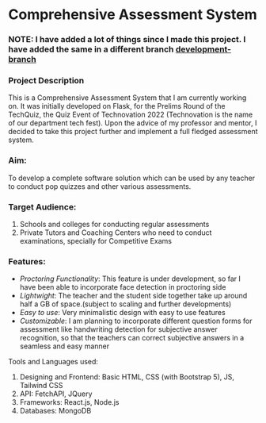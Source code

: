 # Comprehensive Assessment System

<h3>NOTE: I have added a lot of things since I made this project. I have added the same in a different branch <a target='blank' href='https://github.com/Sayantan19/Quiz-MERN/tree/development-branch'>development-branch</a></h3>

<h3>Project Description</h3>
This is a Comprehensive Assessment System that I am currently working on.
It was initially developed on Flask, for the Prelims Round of the TechQuiz, the Quiz Event of Technovation 2022 (Technovation is the name of our department tech fest). Upon the advice of my professor and mentor, I decided to take this project further and implement a full fledged assessment system.

<h3>Aim:</h3>
To develop a complete software solution which can be used by any teacher to conduct pop quizzes and other various assessments.

<h3>Target Audience:</h3>
<ol>
  <li>Schools and colleges for conducting regular assessments</li>
  <li>Private Tutors and Coaching Centers who need to conduct examinations, specially for Competitive Exams</li>
</ol>

<h3>Features:</h3>
<ul>
  <li><em>Proctoring Functionality</em>: This feature is under development, so far I have been able to incorporate face detection in proctoring side</li> 
  <li><em>Lightwight</em>: The teacher and the student side together take up around half a GB of space.(subject to scaling and further developments)</li>
  <li><em>Easy to use</em>: Very minimalistic design with easy to use features</li>
  <li><em>Customizable</em>: I am planning to incorporate different question forms for assessment like handwriting detection for subjective answer recognition, so that the teachers can correct subjective answers in a seamless and easy manner</li>
</ul>

Tools and Languages used:
1. Designing and Frontend: Basic HTML, CSS (with Bootstrap 5), JS, Tailwind CSS
2. API: FetchAPI, JQuery
3. Frameworks: React.js, Node.js
4. Databases: MongoDB
